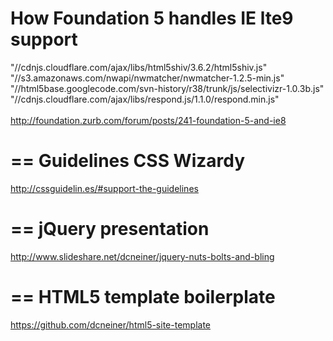 How Foundation 5 handles IE lte9 support
====

"//cdnjs.cloudflare.com/ajax/libs/html5shiv/3.6.2/html5shiv.js" <br>
"//s3.amazonaws.com/nwapi/nwmatcher/nwmatcher-1.2.5-min.js"<br>
"//html5base.googlecode.com/svn-history/r38/trunk/js/selectivizr-1.0.3b.js"<br>
"//cdnjs.cloudflare.com/ajax/libs/respond.js/1.1.0/respond.min.js"<br>
<br>
http://foundation.zurb.com/forum/posts/241-foundation-5-and-ie8

==
Guidelines CSS Wizardy
==
http://cssguidelin.es/#support-the-guidelines

==
jQuery presentation
==
http://www.slideshare.net/dcneiner/jquery-nuts-bolts-and-bling

==
HTML5 template boilerplate
==
https://github.com/dcneiner/html5-site-template
